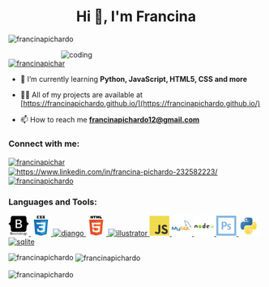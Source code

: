 <h1 align="center">Hi 👋, I'm Francina</h1>
<p align="left"> <img src="https://komarev.com/ghpvc/?username=francinapichardo&label=Profile%20views&color=0e75b6&style=flat" alt="francinapichardo" /> </p>
<img align="right" alt="coding" width="400" src="https://media.tenor.com/S59bPkT0pqcAAAAC/programming.gif">

<p align="left"> <a href="https://twitter.com/francinapichar" target="blank"><img src="https://img.shields.io/twitter/follow/francinapichar?logo=twitter&style=for-the-badge" alt="francinapichar" /></a> </p>

- 🌱 I’m currently learning **Python, JavaScript, HTML5, CSS and more**

- 👨‍💻 All of my projects are available at [https://francinapichardo.github.io/](https://francinapichardo.github.io/)

- 📫 How to reach me **francinapichardo12@gmail.com**

<h3 align="left">Connect with me:</h3>
<p align="left">
<a href="https://twitter.com/francinapichar" target="blank"><img align="center" src="https://raw.githubusercontent.com/rahuldkjain/github-profile-readme-generator/master/src/images/icons/Social/twitter.svg" alt="francinapichar" height="30" width="40" /></a>
<a href="https://linkedin.com/in/https://www.linkedin.com/in/francina-pichardo-232582223/" target="blank"><img align="center" src="https://raw.githubusercontent.com/rahuldkjain/github-profile-readme-generator/master/src/images/icons/Social/linked-in-alt.svg" alt="https://www.linkedin.com/in/francina-pichardo-232582223/" height="30" width="40" /></a>
<a href="https://instagram.com/francinapichardo" target="blank"><img align="center" src="https://raw.githubusercontent.com/rahuldkjain/github-profile-readme-generator/master/src/images/icons/Social/instagram.svg" alt="francinapichardo" height="30" width="40" /></a>
</p>

<h3 align="left">Languages and Tools:</h3>
<p align="left"> <a href="https://getbootstrap.com" target="_blank" rel="noreferrer"> <img src="https://raw.githubusercontent.com/devicons/devicon/master/icons/bootstrap/bootstrap-plain-wordmark.svg" alt="bootstrap" width="40" height="40"/> </a> <a href="https://www.w3schools.com/css/" target="_blank" rel="noreferrer"> <img src="https://raw.githubusercontent.com/devicons/devicon/master/icons/css3/css3-original-wordmark.svg" alt="css3" width="40" height="40"/> </a> <a href="https://www.djangoproject.com/" target="_blank" rel="noreferrer"> <img src="https://cdn.worldvectorlogo.com/logos/django.svg" alt="django" width="40" height="40"/> </a> <a href="https://www.w3.org/html/" target="_blank" rel="noreferrer"> <img src="https://raw.githubusercontent.com/devicons/devicon/master/icons/html5/html5-original-wordmark.svg" alt="html5" width="40" height="40"/> </a> <a href="https://www.adobe.com/in/products/illustrator.html" target="_blank" rel="noreferrer"> <img src="https://www.vectorlogo.zone/logos/adobe_illustrator/adobe_illustrator-icon.svg" alt="illustrator" width="40" height="40"/> </a> <a href="https://developer.mozilla.org/en-US/docs/Web/JavaScript" target="_blank" rel="noreferrer"> <img src="https://raw.githubusercontent.com/devicons/devicon/master/icons/javascript/javascript-original.svg" alt="javascript" width="40" height="40"/>  </a> <a href="https://www.mysql.com/" target="_blank" rel="noreferrer"> <img src="https://raw.githubusercontent.com/devicons/devicon/master/icons/mysql/mysql-original-wordmark.svg" alt="mysql" width="40" height="40"/> </a> <a href="https://nodejs.org" target="_blank" rel="noreferrer"> <img src="https://raw.githubusercontent.com/devicons/devicon/master/icons/nodejs/nodejs-original-wordmark.svg" alt="nodejs" width="40" height="40"/> </a> <a href="https://www.photoshop.com/en" target="_blank" rel="noreferrer"> <img src="https://raw.githubusercontent.com/devicons/devicon/master/icons/photoshop/photoshop-line.svg" alt="photoshop" width="40" height="40"/> </a> <a href="https://www.python.org" target="_blank" rel="noreferrer"> <img src="https://raw.githubusercontent.com/devicons/devicon/master/icons/python/python-original.svg" alt="python" width="40" height="40"/> </a> <a href="https://www.sqlite.org/" target="_blank" rel="noreferrer"> <img src="https://www.vectorlogo.zone/logos/sqlite/sqlite-icon.svg" alt="sqlite" width="40" height="40"/> </a> </p>

<p><img align="left" src="https://github-readme-stats.vercel.app/api/top-langs?username=francinapichardo&show_icons=true&locale=en&layout=compact" alt="francinapichardo" /></p>

<p>&nbsp;<img align="center" src="https://github-readme-stats.vercel.app/api?username=francinapichardo&show_icons=true&locale=en" alt="francinapichardo" /></p>

<p><img align="center" src="https://github-readme-streak-stats.herokuapp.com/?user=francinapichardo&" alt="francinapichardo" /></p>
